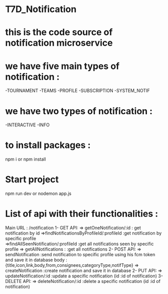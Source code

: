 # T7D_Notification
# this is the code source of notification microservice 
# we have five main types of notification : 
-TOURNAMENT
-TEAMS
-PROFILE
-SUBSCRIPTION
-SYSTEM_NOTIF
# we have two types of notification :
-INTERACTIVE
-INFO
# to install packages :
npm i or npm install
# Start project 
npm run dev or nodemon app.js
# List of api with their functionalities :
Main URL : /notification
1-  GET API:
=> getOneNotification/:id  : get notification by id 
=>findNotificationsByProfileId/:profileId :get notification by specific profile  
=>findAllSeenNotification/:profileId :get all notifications seen  by specific profile 
=> getAllNotifications : :get all notifications
2-  POST API:
 => sendNotification :send notification to specific profile using his fcm token and save it in database
    body : {title,icon,link,body,from,consignees,categoryType,notifType}
=> createNotification :create notification and save it in database
2-  PUT API:
=> updateNotification/:id :update a specific notification (id :id of notification)
3-  DELETE API:
=> deleteNotification/:id :delete a specific notification (id :id of notification)
